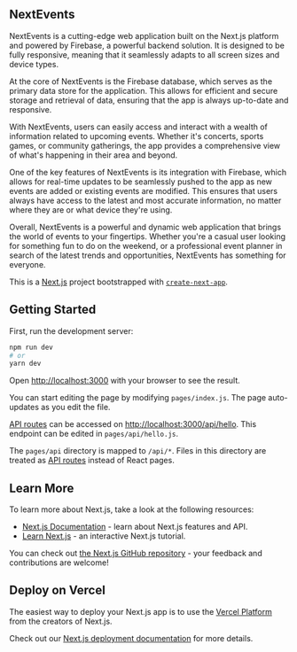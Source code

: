 ## NextEvents

NextEvents is a cutting-edge web application built on the Next.js platform and powered by Firebase, a powerful backend solution. It is designed to be fully responsive, meaning that it seamlessly adapts to all screen sizes and device types.

At the core of NextEvents is the Firebase database, which serves as the primary data store for the application. This allows for efficient and secure storage and retrieval of data, ensuring that the app is always up-to-date and responsive.

With NextEvents, users can easily access and interact with a wealth of information related to upcoming events. Whether it's concerts, sports games, or community gatherings, the app provides a comprehensive view of what's happening in their area and beyond.

One of the key features of NextEvents is its integration with Firebase, which allows for real-time updates to be seamlessly pushed to the app as new events are added or existing events are modified. This ensures that users always have access to the latest and most accurate information, no matter where they are or what device they're using.

Overall, NextEvents is a powerful and dynamic web application that brings the world of events to your fingertips. Whether you're a casual user looking for something fun to do on the weekend, or a professional event planner in search of the latest trends and opportunities, NextEvents has something for everyone.




This is a [Next.js](https://nextjs.org/) project bootstrapped with [`create-next-app`](https://github.com/vercel/next.js/tree/canary/packages/create-next-app).

## Getting Started

First, run the development server:

```bash
npm run dev
# or
yarn dev
```

Open [http://localhost:3000](http://localhost:3000) with your browser to see the result.

You can start editing the page by modifying `pages/index.js`. The page auto-updates as you edit the file.

[API routes](https://nextjs.org/docs/api-routes/introduction) can be accessed on [http://localhost:3000/api/hello](http://localhost:3000/api/hello). This endpoint can be edited in `pages/api/hello.js`.

The `pages/api` directory is mapped to `/api/*`. Files in this directory are treated as [API routes](https://nextjs.org/docs/api-routes/introduction) instead of React pages.

## Learn More

To learn more about Next.js, take a look at the following resources:

- [Next.js Documentation](https://nextjs.org/docs) - learn about Next.js features and API.
- [Learn Next.js](https://nextjs.org/learn) - an interactive Next.js tutorial.

You can check out [the Next.js GitHub repository](https://github.com/vercel/next.js/) - your feedback and contributions are welcome!

## Deploy on Vercel

The easiest way to deploy your Next.js app is to use the [Vercel Platform](https://vercel.com/new?utm_medium=default-template&filter=next.js&utm_source=create-next-app&utm_campaign=create-next-app-readme) from the creators of Next.js.

Check out our [Next.js deployment documentation](https://nextjs.org/docs/deployment) for more details.
